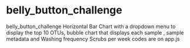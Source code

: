 # belly_button_challenge
belly_button_challenge
Horizontal Bar Chart with a dropdown menu to display the top 10 OTUs, bubble chart that displays each sample , sample metadata and Washing frequency Scrubs per week codes are on app.js
